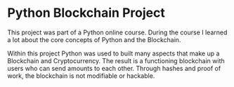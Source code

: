 # Python Blockchain Project

This project was part of a Python online course. During the course I learned a lot about the core concepts of Python and the Blockchain.

Within this project Python was used to built many aspects that make up a Blockchain and Cryptocurrency. The result is a functioning blockchain with users who can send amounts to each other. Through hashes and proof of work, the blockchain is not modifiable or hackable.
